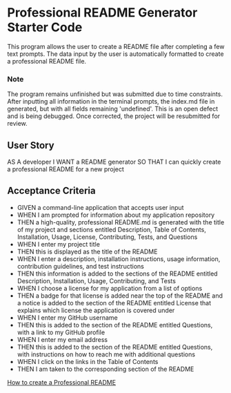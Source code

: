 # Professional README Generator Starter Code

This program allows the user to create a README file after completing a few text prompts.  The data input by the user is automatically formatted to create a professional README file.

### Note
The program remains unfinished but was submitted due to time constraints.  After inputting all information in the terminal prompts, the index.md file in generated, but with all fields remaining 'undefined'.  This is an open defect and is being debugged.  Once corrected, the project will be resubmitted for review.

## User Story
AS A developer
I WANT a README generator
SO THAT I can quickly create a professional README for a new project

## Acceptance Criteria
* GIVEN a command-line application that accepts user input
* WHEN I am prompted for information about my application repository
* THEN a high-quality, professional README.md is generated with the title of my project and sections entitled Description, Table of Contents, Installation, Usage, License, Contributing, Tests, and Questions
* WHEN I enter my project title
* THEN this is displayed as the title of the README
* WHEN I enter a description, installation instructions, usage information, contribution guidelines, and test instructions
* THEN this information is added to the sections of the README entitled Description, Installation, Usage, Contributing, and Tests
* WHEN I choose a license for my application from a list of options
* THEN a badge for that license is added near the top of the README and a notice is added to the section of the README entitled License that explains which license the application is covered under
* WHEN I enter my GitHub username
* THEN this is added to the section of the README entitled Questions, with a link to my GitHub profile
* WHEN I enter my email address
* THEN this is added to the section of the README entitled Questions, with instructions on how to reach me with additional questions
* WHEN I click on the links in the Table of Contents
* THEN I am taken to the corresponding section of the README

[How to create a Professional README](./readme-guide.md)
